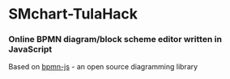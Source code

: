 # SMchart-TulaHack
### Online BPMN diagram/block scheme editor written in JavaScript
Based on [bpmn-js](https://bpmn.io/toolkit/bpmn-js/) - an open source diagramming library
